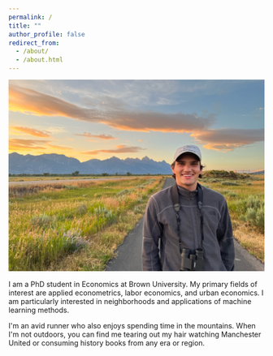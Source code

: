 ```yaml
---
permalink: /
title: ""
author_profile: false
redirect_from: 
  - /about/
  - /about.html
---
```


![image](../images/me_tetons.JPG)

I am a PhD student in Economics at Brown University. My primary fields of interest are applied econometrics, labor economics, and urban economics. I am particularly interested in neighborhoods and applications of machine learning methods. 

I'm an avid runner who also enjoys spending time in the mountains. When I'm not outdoors, you can find me tearing out my hair watching Manchester United or consuming history books from any era or region. 